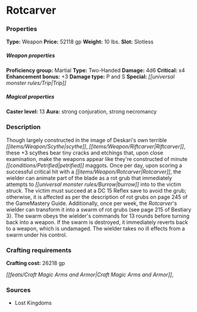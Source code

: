 ﻿---
Title: "Rotcarver"
Type: "Weapon"
Price: "52118 gp"
Weight: "10 lbs."
Slot: "Slotless"
Proficiency group: "Martial"
Weapon properties Type: "Two-Handed"
Damage: "4d6"
Critical: "x4"
Enhancement bonus: "+3"
Damage type: "P and S"
Special: "Trip"
Caster level: "13"
Aura: "strong conjuration, strong necromancy"
Description: |
  "Though largely constructed in the image of Deskari's own terrible scythe, _Riftcarver_, these _+3 scythes_ bear tiny cracks and etchings that, upon close examination, make the weapons appear like they're constructed of minute petrified maggots. Once per day, upon scoring a successful critical hit with a _Rotcarver_, the wielder can animate part of the blade as a rot grub that immediately attempts to burrow into to the victim struck. The victim must succeed at a DC 15 Reflex save to avoid the grub; otherwise, it is affected as per the description of rot grubs on page 245 of the _GameMastery Guide_. Additionally, once per week, the _Rotcarver's_ wielder can transform it into a swarm of rot grubs (see page 215 of _Bestiary 3_). The swarm obeys the wielder's commands for 13 rounds before turning back into a weapon. If the swarm is destroyed, it immediately reverts back to a weapon, which is undamaged. The wielder takes no ill effects from a swarm under his control."
Crafting cost: "26218 gp"
Sources: "['Lost Kingdoms']"
---

# Rotcarver

### Properties

**Type:** Weapon **Price:** 52118 gp **Weight:** 10 lbs. **Slot:** Slotless

##### Weapon properties

**Proficiency group:** Martial **Type:** Two-Handed **Damage:** 4d6 **Critical:** x4 **Enhancement bonus:** +3 **Damage type:** P and S **Special:** _[[universal monster rules/Trip|Trip]]_

##### Magical properties

**Caster level:** 13 **Aura:** strong conjuration, strong necromancy

### Description

Though largely constructed in the image of Deskari's own terrible _[[items/Weapon/Scythe|scythe]]_, _[[items/Weapon/Riftcarver|Riftcarver]]_, these +3 scythes bear tiny cracks and etchings that, upon close examination, make the weapons appear like they're constructed of minute _[[conditions/Petrified|petrified]]_ maggots. Once per day, upon scoring a successful critical hit with a _[[items/Weapon/Rotcarver|Rotcarver]]_, the wielder can animate part of the blade as a rot grub that immediately attempts to _[[universal monster rules/Burrow|burrow]]_ into to the victim struck. The victim must succeed at a DC 15 Reflex save to avoid the grub; otherwise, it is affected as per the description of rot grubs on page 245 of the GameMastery Guide. Additionally, once per week, the _Rotcarver_'s wielder can transform it into a swarm of rot grubs (see page 215 of Bestiary 3). The swarm obeys the wielder's commands for 13 rounds before turning back into a weapon. If the swarm is destroyed, it immediately reverts back to a weapon, which is undamaged. The wielder takes no ill effects from a swarm under his control.

### Crafting requirements

**Crafting cost:** 26218 gp

_[[feats/Craft Magic Arms and Armor|Craft Magic Arms and Armor]]_,

### Sources

* Lost Kingdoms